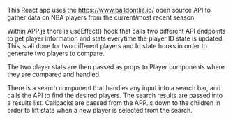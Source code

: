 This React app uses the https://www.balldontlie.io/ open source API to gather data on NBA players from the current/most recent season. 

Within APP.js there is useEffect() hook that calls two different API endpoints to get player information and stats everytime the player ID state is updated. This is all done for two different players and Id state hooks in order to generate two players to compare. 

The two player stats are then passed as props to Player components where they are compared and handled. 

There is a search component that handles any input into a search bar, and calls the API to find the desired players. 
The search results are passed into a results list. 
Callbacks are passed from the APP.js down to the children in order to lift state when a new player is selected from the search. 


